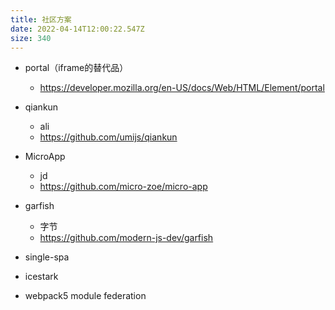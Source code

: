 ```yaml
---
title: 社区方案
date: 2022-04-14T12:00:22.547Z
size: 340
---
```

- portal（iframe的替代品）
  - https://developer.mozilla.org/en-US/docs/Web/HTML/Element/portal
- qiankun
  - ali
  - https://github.com/umijs/qiankun

- MicroApp
  - jd
  - https://github.com/micro-zoe/micro-app

- garfish
  - 字节
  - https://github.com/modern-js-dev/garfish
- single-spa
- icestark
- webpack5 module federation

